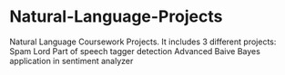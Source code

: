 # Natural-Language-Projects
Natural Language Coursework Projects.
It includes 3 different projects:
  Spam Lord
  Part of speech tagger detection
  Advanced Baive Bayes application in sentiment analyzer
